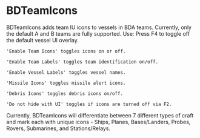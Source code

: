 # BDTeamIcons
BDTeamIcons adds team IU icons to vessels in BDA teams. Currently, only the default A and B teams are fully supported.
Use:
	Press F4 to toggle off the default vessel UI overlay.
	
	'Enable Team Icons' toggles icons on or off.
	
	'Enable Team Labels' toggles team identification on/off.
	
	'Enable Vessel Labels' toggles vessel names.
	
	'Missile Icons' toggles missile alert icons.
	
	'Debris Icons' toggles debris icons on/off.
	
	'Do not hide with UI' toggles if icons are turned off via F2.
	

Currently, BDTeamIcons will differentiate between 7 different types of craft and mark each with unique icons - 
Ships, Planes, Bases/Landers, Probes, Rovers, Submarines, and Stations/Relays.
